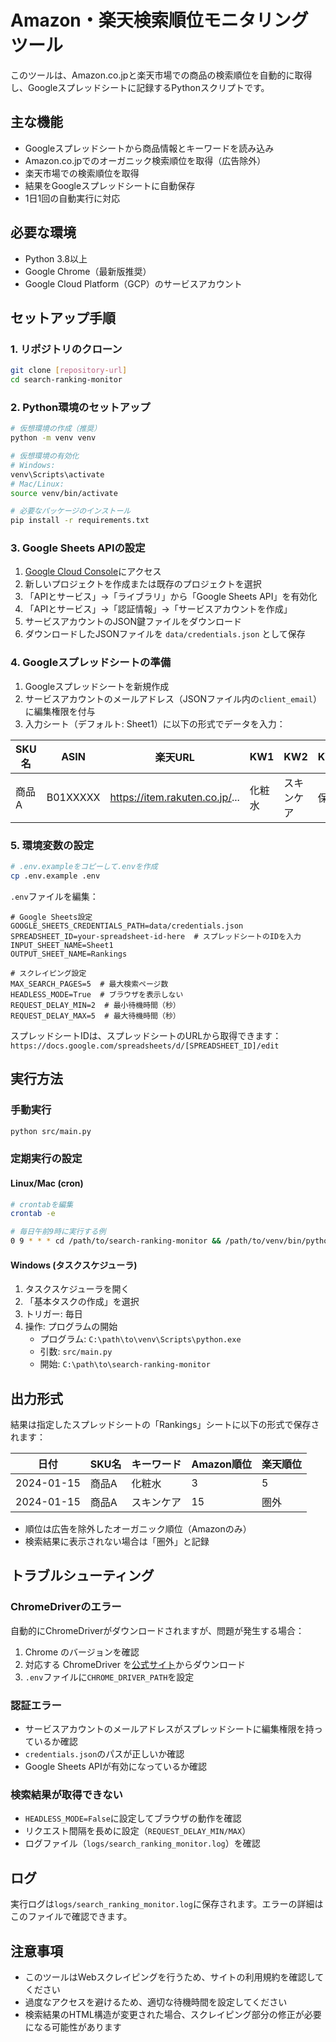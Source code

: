 # Amazon・楽天検索順位モニタリングツール

このツールは、Amazon.co.jpと楽天市場での商品の検索順位を自動的に取得し、Googleスプレッドシートに記録するPythonスクリプトです。

## 主な機能

- Googleスプレッドシートから商品情報とキーワードを読み込み
- Amazon.co.jpでのオーガニック検索順位を取得（広告除外）
- 楽天市場での検索順位を取得
- 結果をGoogleスプレッドシートに自動保存
- 1日1回の自動実行に対応

## 必要な環境

- Python 3.8以上
- Google Chrome（最新版推奨）
- Google Cloud Platform（GCP）のサービスアカウント

## セットアップ手順

### 1. リポジトリのクローン

```bash
git clone [repository-url]
cd search-ranking-monitor
```

### 2. Python環境のセットアップ

```bash
# 仮想環境の作成（推奨）
python -m venv venv

# 仮想環境の有効化
# Windows:
venv\Scripts\activate
# Mac/Linux:
source venv/bin/activate

# 必要なパッケージのインストール
pip install -r requirements.txt
```

### 3. Google Sheets APIの設定

1. [Google Cloud Console](https://console.cloud.google.com/)にアクセス
2. 新しいプロジェクトを作成または既存のプロジェクトを選択
3. 「APIとサービス」→「ライブラリ」から「Google Sheets API」を有効化
4. 「APIとサービス」→「認証情報」→「サービスアカウントを作成」
5. サービスアカウントのJSON鍵ファイルをダウンロード
6. ダウンロードしたJSONファイルを `data/credentials.json` として保存

### 4. Googleスプレッドシートの準備

1. Googleスプレッドシートを新規作成
2. サービスアカウントのメールアドレス（JSONファイル内の`client_email`）に編集権限を付与
3. 入力シート（デフォルト: Sheet1）に以下の形式でデータを入力：

| SKU名 | ASIN | 楽天URL | KW1 | KW2 | KW3 | ... |
|-------|------|---------|-----|-----|-----|-----|
| 商品A | B01XXXXX | https://item.rakuten.co.jp/... | 化粧水 | スキンケア | 保湿 | ... |

### 5. 環境変数の設定

```bash
# .env.exampleをコピーして.envを作成
cp .env.example .env
```

`.env`ファイルを編集：

```
# Google Sheets設定
GOOGLE_SHEETS_CREDENTIALS_PATH=data/credentials.json
SPREADSHEET_ID=your-spreadsheet-id-here  # スプレッドシートのIDを入力
INPUT_SHEET_NAME=Sheet1
OUTPUT_SHEET_NAME=Rankings

# スクレイピング設定
MAX_SEARCH_PAGES=5  # 最大検索ページ数
HEADLESS_MODE=True  # ブラウザを表示しない
REQUEST_DELAY_MIN=2  # 最小待機時間（秒）
REQUEST_DELAY_MAX=5  # 最大待機時間（秒）
```

スプレッドシートIDは、スプレッドシートのURLから取得できます：
`https://docs.google.com/spreadsheets/d/[SPREADSHEET_ID]/edit`

## 実行方法

### 手動実行

```bash
python src/main.py
```

### 定期実行の設定

#### Linux/Mac (cron)

```bash
# crontabを編集
crontab -e

# 毎日午前9時に実行する例
0 9 * * * cd /path/to/search-ranking-monitor && /path/to/venv/bin/python src/main.py
```

#### Windows (タスクスケジューラ)

1. タスクスケジューラを開く
2. 「基本タスクの作成」を選択
3. トリガー: 毎日
4. 操作: プログラムの開始
   - プログラム: `C:\path\to\venv\Scripts\python.exe`
   - 引数: `src/main.py`
   - 開始: `C:\path\to\search-ranking-monitor`

## 出力形式

結果は指定したスプレッドシートの「Rankings」シートに以下の形式で保存されます：

| 日付 | SKU名 | キーワード | Amazon順位 | 楽天順位 |
|------|-------|-----------|------------|----------|
| 2024-01-15 | 商品A | 化粧水 | 3 | 5 |
| 2024-01-15 | 商品A | スキンケア | 15 | 圏外 |

- 順位は広告を除外したオーガニック順位（Amazonのみ）
- 検索結果に表示されない場合は「圏外」と記録

## トラブルシューティング

### ChromeDriverのエラー

自動的にChromeDriverがダウンロードされますが、問題が発生する場合：

1. Chrome のバージョンを確認
2. 対応する ChromeDriver を[公式サイト](https://chromedriver.chromium.org/)からダウンロード
3. `.env`ファイルに`CHROME_DRIVER_PATH`を設定

### 認証エラー

- サービスアカウントのメールアドレスがスプレッドシートに編集権限を持っているか確認
- `credentials.json`のパスが正しいか確認
- Google Sheets APIが有効になっているか確認

### 検索結果が取得できない

- `HEADLESS_MODE=False`に設定してブラウザの動作を確認
- リクエスト間隔を長めに設定（`REQUEST_DELAY_MIN/MAX`）
- ログファイル（`logs/search_ranking_monitor.log`）を確認

## ログ

実行ログは`logs/search_ranking_monitor.log`に保存されます。エラーの詳細はこのファイルで確認できます。

## 注意事項

- このツールはWebスクレイピングを行うため、サイトの利用規約を確認してください
- 過度なアクセスを避けるため、適切な待機時間を設定してください
- 検索結果のHTML構造が変更された場合、スクレイピング部分の修正が必要になる可能性があります